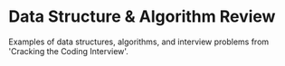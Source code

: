 # Data Structure & Algorithm Review

Examples of data structures, algorithms, and interview problems from 'Cracking the Coding Interview'.